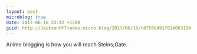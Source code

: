 ```yaml
---
layout: post
microblog: true
date: 2017-06-16 23:42 +1300
guid: http://JacksonOfTrades.micro.blog/2017/06/16/t875664917814063104.html
---
```

Anime blogging is how you will reach Steins;Gate.
